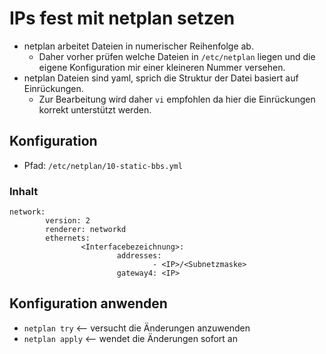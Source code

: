 # IPs fest mit netplan setzen

* netplan arbeitet Dateien in numerischer Reihenfolge ab.
  * Daher vorher prüfen welche Dateien in `/etc/netplan` liegen und die eigene Konfiguration mir einer kleineren Nummer versehen.
* netplan Dateien sind yaml, sprich die Struktur der Datei basiert auf Einrückungen.
  * Zur Bearbeitung wird daher `vi` empfohlen da hier die Einrückungen korrekt unterstützt werden.

## Konfiguration
* Pfad: `/etc/netplan/10-static-bbs.yml`

### Inhalt
```
network:
        version: 2
        renderer: networkd
        ethernets:
                <Interfacebezeichnung>:
                        addresses:
                                - <IP>/<Subnetzmaske>
                        gateway4: <IP>

```
## Konfiguration anwenden
* `netplan try` <-- versucht die Änderungen anzuwenden
* `netplan apply` <-- wendet die Änderungen sofort an
